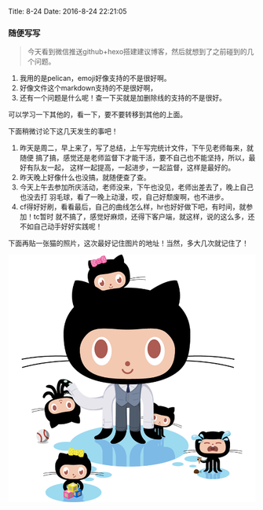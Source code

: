 Title: 8-24
Date: 2016-8-24 22:21:05

### 随便写写

> 今天看到微信推送github+hexo搭建建议博客，然后就想到了之前碰到的几个问题。

1. 我用的是pelican，emoji好像支持的不是很好啊。
2. 好像文件这个markdown支持的不是很好啊，
3. 还有一个问题是什么呢！查一下买就是加删除线的支持的不是很好。

可以学习一下其他的，看一下，要不要转移到其他的上面。

下面稍微讨论下这几天发生的事吧！
1. 昨天是周二，早上来了，写了总结，上午写完统计文件，下午见老师每来，就随便
搞了搞，感觉还是老师监督下才能干活，要不自己也不能坚持，所以，最好有队友一起，
这样一起提高，一起进步，一起监督，这样是最好的。
2. 昨天晚上好像什么也没搞，就随便查了查。
3. 今天上午去参加所庆活动，老师没来，下午也没见，老师出差去了，晚上自己也没去打
羽毛球，看了一晚上动漫，哎，自己好颓废啊，也不进步。
4. cf得好好刷，看看最后，自己的曲线怎么样，hr也好好做下吧，有时间，就参加！tc暂时
就不搞了，感觉好麻烦，还得下客户端，就这样，说的这么多，还不如自己动手好好实践呢！

下面再贴一张猫的照片，这次最好记住图片的地址！当然，多大几次就记住了！

![我是图](https://raw.githubusercontent.com/y119777/pelican_blog/master/images/poptocat.png)
